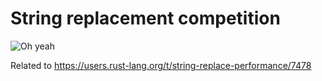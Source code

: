 # String replacement competition

![Oh yeah](http://www.wtfpl.net/wp-content/uploads/2012/12/wtfpl-badge-4.png)


Related to https://users.rust-lang.org/t/string-replace-performance/7478



